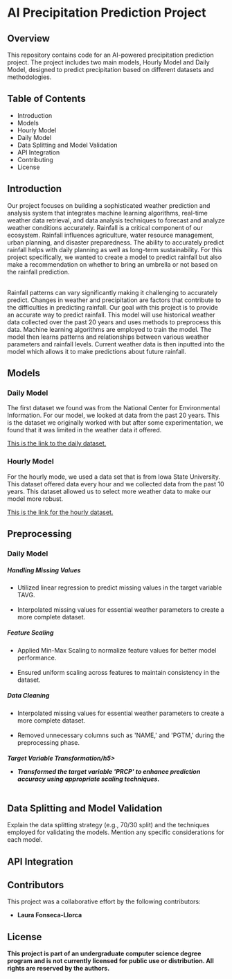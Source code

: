<h1>
      AI Precipitation Prediction Project
</h1>
 
<h2>Overview</h2>
<body>This repository contains code for an AI-powered precipitation prediction project. The project includes two main models, Hourly Model and Daily Model, designed to predict precipitation based on different datasets and methodologies.</body>

<h2> Table of Contents</h2>
<body><ul>
      <li>Introduction</li>
       <li>Models</li>
       <li>Hourly Model</li>
       <li>Daily Model</li>
       <li>Data Splitting and Model Validation</li>
       <li>API Integration</li>
       <li>Contributing</li>
       <li>License</li>
</ul>
</body>
<h2>Introduction</h2>
<body>Our project focuses on building a sophisticated weather prediction and analysis system that integrates machine learning algorithms, real-time weather data retrieval, and data analysis techniques to forecast and analyze weather conditions accurately. Rainfall is a critical component of our ecosystem. Rainfall influences agriculture, water resource management, urban planning, and disaster preparedness. The ability to accurately predict rainfall helps with daily planning as well as long-term sustainability. For this project specifically, we wanted to create a model to predict rainfall but also make a recommendation on whether to bring an umbrella or not based on the rainfall prediction.
<br />
<br />
      
Rainfall patterns can vary significantly making it challenging to accurately predict. Changes in weather and precipitation are factors that contribute to the difficulties in predicting rainfall. Our goal with this project is to provide an accurate way to predict rainfall. This model will use historical weather data collected over the past 20 years and uses methods to preprocess this data. Machine learning algorithms are employed to train the model. The model then learns patterns and relationships between various weather parameters and rainfall levels. Current weather data is then inputted into the model which allows it to make predictions about future rainfall.​</body>
<h2>Models</h2>
<h3>Daily Model</h3>
The first dataset we found was from the National Center for Environmental Information. For our model, we looked at data from the past 20 years. This is the dataset we originally worked with but after some experimentation, we found that it was limited in the weather data it offered.​


<a href="https://www.ncdc.noaa.gov/cdo-web/search">This is the link to the daily dataset.</a>

<h3>Hourly Model</h3>
For the hourly mode, we used a data set that is from Iowa State University. This dataset offered data every hour and we collected data from the past 10 years​. This dataset allowed us to select more weather data to make our model more robust.

<a href="https://mesonet.agron.iastate.edu/request/download.phtml">This is the link for the hourly dataset. </a>

<h2>Preprocessing</h2>
<h3>Daily Model</h3>
      <h5>Handling Missing Values​</h5>
      <body>  
      <ul>
            <li>Utilized linear regression to predict missing values in the target variable TAVG.</li>​
            <li>Interpolated missing values for essential weather parameters to create a more complete dataset.​
      </li>
      </ul>     
      <h5>Feature Scaling​</h5>
      <ul>
            <li> Applied Min-Max Scaling to normalize feature values for better model performance.​</li>​
            <li>Ensured uniform scaling across features to maintain consistency in the dataset.​</li>
      </ul>
      <h5>Data Cleaning​</h5>
      <ul>
            <li> Interpolated missing values for essential weather parameters to create a more complete dataset.​​</li>​
            <li>Removed unnecessary columns such as 'NAME,' and 'PGTM,' during the preprocessing phase.​</li>
      </ul>
       <h5>Target Variable Transformation​/h5>
      <ul>
            <li> Transformed the target variable 'PRCP' to enhance prediction accuracy using appropriate scaling techniques.​</li>​
      </ul>
      </body>
<h2>Data Splitting and Model Validation</h2>
Explain the data splitting strategy (e.g., 70/30 split) and the techniques employed for validating the models. Mention any specific considerations for each model.

<h2>API Integration</h2>

<h2>Contributors</h2>
<p>This project was a collaborative effort by the following contributors:</p>

<ul>
   <li><strong>Laura Fonseca-Llorca</li>
</ul>

<h2>License</h2>
This project is part of an undergraduate computer science degree program and is not currently licensed for public use or distribution. All rights are reserved by the authors.
